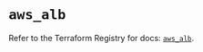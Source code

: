 # `aws_alb`

Refer to the Terraform Registry for docs: [`aws_alb`](https://registry.terraform.io/providers/hashicorp/aws/5.47.0/docs/resources/alb).
